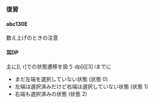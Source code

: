 ### 復習
#### abc130E
数え上げのときの注意

#### 耳DP
主に[l, r]での状態遷移を扱う
dp[i][3]
iまでに
- まだ左端を選択していない状態 (状態 0)
- 左端は選択済みだけど右端は選択していない状態 (状態 1)
- 右端も選択済みの状態 (状態 2)
